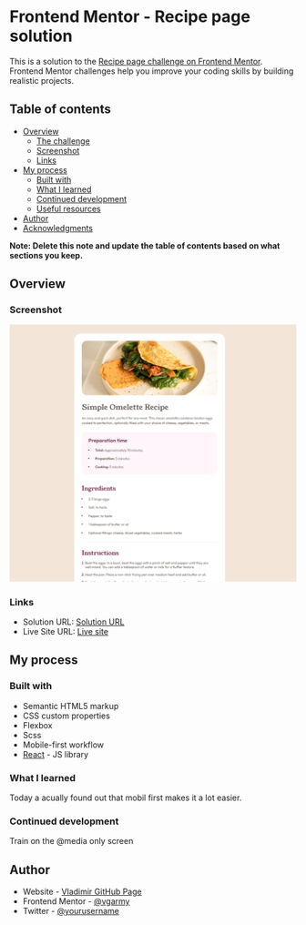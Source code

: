 # Frontend Mentor - Recipe page solution

This is a solution to the [Recipe page challenge on Frontend Mentor](https://www.frontendmentor.io/challenges/recipe-page-KiTsR8QQKm). Frontend Mentor challenges help you improve your coding skills by building realistic projects. 

## Table of contents

- [Overview](#overview)
  - [The challenge](#the-challenge)
  - [Screenshot](#screenshot)
  - [Links](#links)
- [My process](#my-process)
  - [Built with](#built-with)
  - [What I learned](#what-i-learned)
  - [Continued development](#continued-development)
  - [Useful resources](#useful-resources)
- [Author](#author)
- [Acknowledgments](#acknowledgments)

**Note: Delete this note and update the table of contents based on what sections you keep.**

## Overview

### Screenshot

![](./screenshot.png)

### Links

- Solution URL: [Solution URL](https://github.com/vgarmy/recipe-page-main)
- Live Site URL: [Live site](https://vgarmy.github.io/recipe-page-main/)

## My process

### Built with

- Semantic HTML5 markup
- CSS custom properties
- Flexbox
- Scss
- Mobile-first workflow
- [React](https://reactjs.org/) - JS library


### What I learned

Today a acually found out that mobil first makes it a lot easier.

### Continued development

Train on the @media only screen


## Author

- Website - [Vladimir GitHub Page](https://github.com/vgarmy/)
- Frontend Mentor - [@vgarmy](https://www.frontendmentor.io/profile/vgarmy)
- Twitter - [@yourusername](https://www.twitter.com/yourusername)
